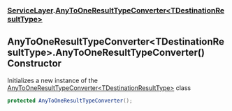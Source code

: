 ### [ServiceLayer](ServiceLayer.md 'ServiceLayer').[AnyToOneResultTypeConverter&lt;TDestinationResultType&gt;](ServiceLayer_AnyToOneResultTypeConverter_TDestinationResultType_.md 'ServiceLayer.AnyToOneResultTypeConverter&lt;TDestinationResultType&gt;')
## AnyToOneResultTypeConverter&lt;TDestinationResultType&gt;.AnyToOneResultTypeConverter() Constructor
Initializes a new instance of the [AnyToOneResultTypeConverter&lt;TDestinationResultType&gt;](ServiceLayer_AnyToOneResultTypeConverter_TDestinationResultType_.md 'ServiceLayer.AnyToOneResultTypeConverter&lt;TDestinationResultType&gt;') class  
```csharp
protected AnyToOneResultTypeConverter();
```
